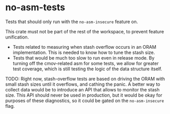 no-asm-tests
============

Tests that should only run with the `no-asm-insecure` feature on.

This crate must not be part of the rest of the workspace, to prevent feature
unification.

- Tests related to measuring when stash overflow occurs in an ORAM implementation.
  This is needed to know how to tune the stash size.
- Tests that would be much too slow to run even in release mode.
  By turning off the cmov-related asm for some tests, we allow for greater test coverage,
  which is still testing the logic of the data structure itself.

TODO: Right now, stash-overflow tests are based on driving the ORAM with small stash sizes
until it overflows, and cathing the panic. A better way to collect data would be to
introduce an API that allows to monitor the stash size. This API should never be used
in production, but it would be okay for purposes of these diagnostics, so it could
be gated on the `no-asm-insecure` flag.
